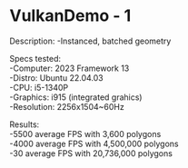 # VulkanDemo - 1

Description:
  -Instanced, batched geometry

Specs tested:  
  -Computer: 2023 Framework 13  
  -Distro: Ubuntu 22.04.03  
  -CPU: i5-1340P  
  -Graphics: i915 (integrated grahics)  
  -Resolution: 2256x1504~60Hz  

Results:  
  -5500 average FPS with 3,600 polygons  
  -4000 average FPS with 4,500,000 polygons  
  -30 average FPS with 20,736,000 polygons
